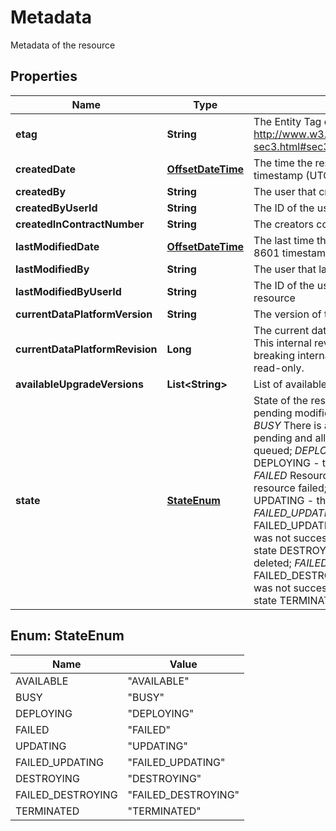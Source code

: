 

# Metadata

Metadata of the resource
## Properties

| Name | Type | Description | Notes |
| ------------ | ------------- | ------------- | ------------- |
| **etag** | **String** | The Entity Tag of the resource as defined in http://www.w3.org/Protocols/rfc2616/rfc2616-sec3.html#sec3.11 |  [optional] |
| **createdDate** | [**OffsetDateTime**](OffsetDateTime.md) | The time the resource was created, ISO 8601 timestamp (UTC). |  [optional] |
| **createdBy** | **String** | The user that created the resource |  [optional] |
| **createdByUserId** | **String** | The ID of the user that created the resource |  [optional] |
| **createdInContractNumber** | **String** | The creators contractNumber |  [optional] |
| **lastModifiedDate** | [**OffsetDateTime**](OffsetDateTime.md) | The last time the resource was modified, ISO 8601 timestamp (UTC). |  [optional] |
| **lastModifiedBy** | **String** | The user that last modified the resource |  [optional] |
| **lastModifiedByUserId** | **String** | The ID of the user that last modified the resource |  [optional] |
| **currentDataPlatformVersion** | **String** | The version of the DataPlatform.  |  [optional] |
| **currentDataPlatformRevision** | **Long** | The current dataplatform revision of a resource. This internal revision is used to rollout non-breaking internal changes. This attribute is read-only.  |  [optional] |
| **availableUpgradeVersions** | **List&lt;String&gt;** | List of available upgrades for this cluster |  [optional] |
| **state** | [**StateEnum**](#StateEnum) | State of the resource. *AVAILABLE* There are no pending modification requests for this item; *BUSY* There is at least one modification request pending and all following requests will be queued; *DEPLOYING* Resource state DEPLOYING - the resource is being created; *FAILED* Resource state FAILED - creation of the resource failed; *UPDATING* Resource state UPDATING - the resource is being updated; *FAILED_UPDATING* Resource state FAILED_UPDATING - an update to the resource was not successful; *DESTROYING* Resource state DESTROYING - the resource is being deleted; *FAILED_DESTROYING* Resource state FAILED_DESTROYING - deletion of the resource was not successful; *TERMINATED* Resource state TERMINATED - the resource was deleted.  |  [optional] |



## Enum: StateEnum

| Name | Value |
| ---- | -----
| AVAILABLE | &quot;AVAILABLE&quot; |
| BUSY | &quot;BUSY&quot; |
| DEPLOYING | &quot;DEPLOYING&quot; |
| FAILED | &quot;FAILED&quot; |
| UPDATING | &quot;UPDATING&quot; |
| FAILED_UPDATING | &quot;FAILED_UPDATING&quot; |
| DESTROYING | &quot;DESTROYING&quot; |
| FAILED_DESTROYING | &quot;FAILED_DESTROYING&quot; |
| TERMINATED | &quot;TERMINATED&quot; |


